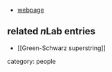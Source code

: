 

* [webpage](https://sergeyfrolov.wordpress.com)

## related $n$Lab entries

* [[Green-Schwarz superstring]]

category: people

